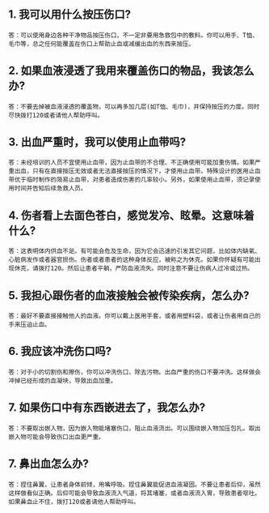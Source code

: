 ## 1. 我可以用什么按压伤口?

    答：可以使用身边各种干净物品按压伤口，不一定非要用急救包中的敷料。你可以用手、T恤、毛巾等，总之任何能覆盖在伤口上帮助止血或减缓出血的东西来按压。



## 2. 如果血液浸透了我用来覆盖伤口的物品，我该怎么办?

    答：不要去掉被血液浸透的覆盖物，可以再多加几层(如T恤、毛巾)，并保持按压的力度。同时尽快拨打120或者请他人帮助呼叫。



## 3. 出血严重时，我可以使用止血带吗?

    答：未经培训的人员不宜使用止血带，因为止血带的不合理、不正确使用可能加重伤情。如果严重出血，只有在直接按压无效或者无法直接按压的情况下，才使用止血带。特殊设计的医用止血带优于临时制作的简易止血带，对患者造成伤害的几率较小。另外，如果使用止血带，须记录使用时间并告知后续急救人员。

## 4. 伤者看上去面色苍白，感觉发冷、眩晕。这意味着什么?

    答：这表明体内供血不足。有可能会危及生命，因为它会迅速的引发其它问题，比如体内缺氧、心脏病发作或者器官损伤。伤者或者患者的这种身体反应，被称之为休克。如果你怀疑有可能出现休克，请拨打120。然后让患者平躺，严防血液流失。同时注意不要让伤病人过冷或过热。

## 5. 我担心跟伤者的血液接触会被传染疾病，怎么办?

    答：最好不要直接接触他人的血液。你可以戴上医用手套，或者用塑料袋，或者让伤者用自己的手来压迫止血。

## 6. 我应该冲洗伤口吗?

    答：对于小的切割伤和擦伤，你可以冲洗伤口，除去污物。出血严重的伤口不要冲洗。这样做会冲掉已经形成的血凝块，导致出血加重。

## 7. 如果伤口中有东西嵌进去了，我怎么办?

    答：不要取出嵌入物，因为嵌入物能堵塞伤口，阻止血液流出。可以围绕嵌入物加压包扎。取出嵌入物可能会导致伤口出血更严重。

## 7. 鼻出血怎么办?

    答：捏住鼻翼，让患者身体前倾，用嘴呼吸。捏住鼻翼能促进血液凝固。不要让患者后仰，虽然这样做看似正确。后仰可能会导致血液流入气道，将其堵塞，或者血液流入胃，导致患者呕吐。如果鼻血止不住，拨打120或者请他人帮助呼叫。